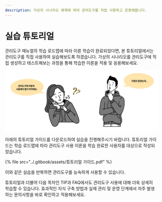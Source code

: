 ```yaml
---
description: 가상의 시나리오 예제에 따라 관리도구를 직접 사용하고 응용해봅니다.
---
```


# 실습 튜토리얼

관리도구 매뉴얼의 학습 로드맵에 따라 이론 학습이 완료되었다면, 본 튜토리얼에서는 관리도구를 직접 사용하여 실습해보도록 하겠습니다. 가상의 시나리오를 관리도구에 직접 생성하고 테스트해보는 과정을 통해 학습한 이론을 적용 및 응용해보세요.&#x20;

![](<../.gitbook/assets/튜토리얼 이미지1.png>)

아래의 튜토리얼 가이드를 다운로드하여 실습을 진행해주시기 바랍니다. 튜토리얼 가이드는 학습 로드맵에 따라 관리도구 사용 이론을 학습 완료한 사용자를 대상으로 작성되었습니다.

{% file src="../.gitbook/assets/튜토리얼 가이드.pdf" %}

이와 같은 실습을 반복하면 관리도구를 능숙하게 사용할 수 있습니다.

튜토리얼과 더불어 다음 목차인 TIP과 FAQ에서도 관리도구 사용에 대해 더욱 상세히 학습할 수 있습니다. 효과적인 지식 구축 방법과 실제 관리 및 운영 단계에서 자주 발생하는 문의사항을 바로 확인하고 적용해보세요.

